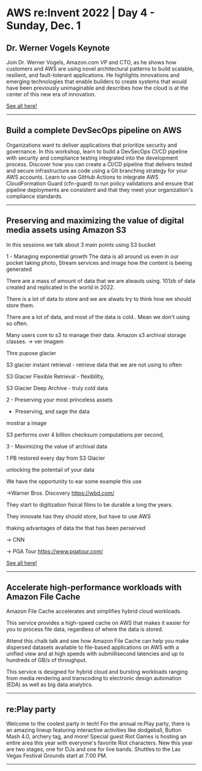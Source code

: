 # AWS re:Invent 2022 | Day 4 - Sunday, Dec. 1



## Dr. Werner Vogels Keynote

Join Dr. Werner Vogels, Amazon.com VP and CTO, as he shows how customers and AWS are using novel architectural patterns to build scalable, resilient, and fault-tolerant applications. He highlights innovations and emerging technologies that enable builders to create systems that would have been previously unimaginable and describes how the cloud is at the center of this new era of innovation.


[See all here!](https://youtu.be/RfvL_423a-I?list=PL2yQDdvlhXf8xcKr0-BHEyg_8VB4tWdu1)


----

## Build a complete DevSecOps pipeline on AWS

Organizations want to deliver applications that prioritize security and governance. In this workshop, learn to build a DevSecOps CI/CD pipeline with security and compliance testing integrated into the development process. Discover how you can create a CI/CD pipeline that delivers tested and secure infrastructure as code using a Git branching strategy for your AWS accounts. Learn to use GitHub Actions to integrate AWS CloudFormation Guard (cfn-guard) to run policy validations and ensure that pipeline deployments are consistent and that they meet your organization's compliance standards.

----

## Preserving and maximizing the value of digital media assets using Amazon S3


In this sessions we talk about 3 main points using S3 bucket

1 - Managing exponential growth
The data is all around us even in our pocket taking photo, Stream services and image how the content is beeing generated 

There are a mass of amount of data that we are alwauts using.
101zb of data created and replicated in the world in 2022.

There is a lot of data to store and we are alwats try to think how we should store them.

There are a lot of data, and most of the data is cold.. Mean we don't using so often. 


Many users com to s3 to manage their data.
Amazon s3 archival storage classes. -> ver imagem

Thre pupose glacier

S3 glacier instant retrieval - retrieve data that we are not using to often

S3 Glacier Flexible Retrieval - flexiblilty, 

S3 Glacier Deep Archive - truly cold data

2 - Preserving your most princeless assets

- Preserving, and sage the data

mostrar a image

S3 performs over 4 billion checksum computations per second, 


3 - Maximizing the value of archival data

1 PB restored every day from S3 Glacier


unlocking the potentail of your data


We have the opportunity to ear some example this use


->Warner Bros. Discovery https://wbd.com/

They start to digitization fisical films to be durable a long the years.

They innovate has they should store, but have to use AWS


thaking advantages of data the that has been perserved

-> CNN

-> PGA Tour https://www.pgatour.com/


[See all here!](https://youtu.be/8OI0Uu-YvD8)

----

## Accelerate high-performance workloads with Amazon File Cache


Amazon File Cache accelerates and simplifies hybrid cloud workloads. 

This service provides a high-speed cache on AWS that makes it easier for you to process file data, regardless of where the data is stored. 

Attend this chalk talk and see how Amazon File Cache can help you make dispersed datasets available to file-based applications on AWS with a unified view and at high speeds with submillisecond latencies and up to hundreds of GB/s of throughput. 

This service is designed for hybrid cloud and bursting workloads ranging from media rendering and transcoding to electronic design automation (EDA) as well as big data analytics.


----

## re:Play party

Welcome to the coolest party in tech! For the annual re:Play party, there is an amazing lineup featuring interactive activities like dodgeball, Button Mash 4.0, archery tag, and more! Special guest Riot Games is hosting an entire area this year with everyone's favorite Riot characters. New this year are two stages, one for DJs and one for live bands. Shuttles to the Las Vegas Festival Grounds start at 7:00 PM.


----